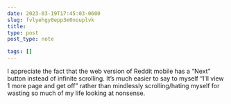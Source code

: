 ```yaml
---
date: 2023-03-19T17:45:03-0600
slug: fvlyehgy0epp3m0nouplvk
title: 
type: post
post_type: note

tags: []
---
```

I appreciate the fact that the web version of Reddit mobile has a “Next” button instead of infinite scrolling. It’s much easier to say to myself “I’ll view 1 more page and get off” rather than mindlessly scrolling/hating myself for wasting so much of my life looking at nonsense.



